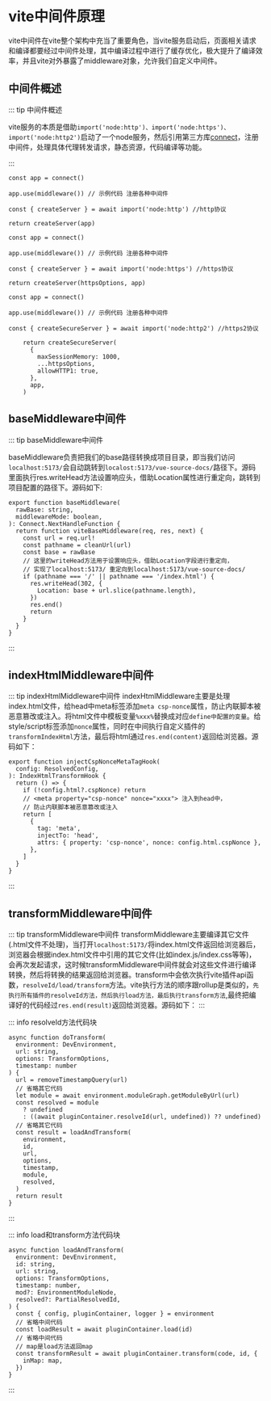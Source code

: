 # vite中间件原理
vite中间件在vite整个架构中充当了重要角色，当vite服务启动后，页面相关请求和编译都要经过中间件处理，其中编译过程中进行了缓存优化，极大提升了编译效率，并且vite对外暴露了middleware对象，允许我们自定义中间件。


## 中间件概述
::: tip 中间件概述

vite服务的本质是借助```import('node:http')、import('node:https')、import('node:http2')```启动了一个node服务，然后引用第三方库[connect](https://www.npmjs.com/package/connect)，注册中间件，处理具体代理转发请求，静态资源，代码编译等功能。

:::


``` js{3,7}
const app = connect()

app.use(middleware()) // 示例代码 注册各种中间件

const { createServer } = await import('node:http') //http协议

return createServer(app)
```
```js{3,7}
const app = connect()

app.use(middleware()) // 示例代码 注册各种中间件

const { createServer } = await import('node:https') //https协议

return createServer(httpsOptions, app)
```
```js{3,13}
const app = connect() 

app.use(middleware()) // 示例代码 注册各种中间件

const { createSecureServer } = await import('node:http2') //https2协议

    return createSecureServer(
      {
        maxSessionMemory: 1000,
        ...httpsOptions,
        allowHTTP1: true,
      },
      app,
    )
```
## baseMiddleware中间件
::: tip baseMiddleware中间件

baseMiddleware负责把我们的base路径转换成项目目录，即当我们访问`localhost:5173/`会自动跳转到`localost:5173/vue-source-docs/`路径下。源码里面执行res.writeHead方法设置响应头，借助Location属性进行重定向，跳转到项目配置的路径下。源码如下:

```js{11,12,13,14,15}
export function baseMiddleware(
  rawBase: string,
  middlewareMode: boolean,
): Connect.NextHandleFunction {
  return function viteBaseMiddleware(req, res, next) {
    const url = req.url!
    const pathname = cleanUrl(url)
    const base = rawBase
    // 这里的writeHead方法用于设置响应头，借助Location字段进行重定向，
    // 实现了localhost:5173/ 重定向到localhost:5173/vue-source-docs/
    if (pathname === '/' || pathname === '/index.html') {
      res.writeHead(302, {
        Location: base + url.slice(pathname.length),
      })
      res.end()
      return
    }
  }
}

```
::: 

## indexHtmlMiddleware中间件
::: tip indexHtmlMiddleware中间件
indexHtmlMiddleware主要是处理index.html文件，给head中meta标签添加`meta csp-nonce`属性，防止内联脚本被恶意篡改或注入。将html文件中模板变量`%xxx%`替换成对应`define中配置的变量`。给style/script标签添加`nonce`属性，同时在中间执行自定义插件的`transformIndexHtml`方法，最后将html通过`res.end(content)`返回给浏览器。源码如下：



```js{10,11,12}
export function injectCspNonceMetaTagHook(
  config: ResolvedConfig,
): IndexHtmlTransformHook {
  return () => {
    if (!config.html?.cspNonce) return
    // <meta property="csp-nonce" nonce="xxxx"> 注入到head中，
    // 防止内联脚本被恶意篡改或注入
    return [
      {
        tag: 'meta',
        injectTo: 'head',
        attrs: { property: 'csp-nonce', nonce: config.html.cspNonce },
      },
    ]
  }
}
```

:::

## transformMiddleware中间件
::: tip transformMiddleware中间件
transformMiddleware主要编译其它文件(.html文件不处理)，当打开`localhost:5173/`将index.html文件返回给浏览器后，浏览器会根据index.html文件中引用的其它文件(比如index.js/index.css等等)，会再次发起请求，这时候transformMiddleware中间件就会对这些文件进行编译转换，然后将转换的结果返回给浏览器。transform中会依次执行vite插件api函数，`resolveId/load/transform`方法。vite执行方法的顺序跟rollup是类似的，`先执行所有插件的resolveId方法，然后执行load方法，最后执行transform方法`,最终把编译好的代码经过`res.end(result)`返回给浏览器。源码如下：
:::


::: info resolveId方法代码块
```js{12,14}
async function doTransform(
  environment: DevEnvironment,
  url: string,
  options: TransformOptions,
  timestamp: number
) {
  url = removeTimestampQuery(url)
  // 省略其它代码
  let module = await environment.moduleGraph.getModuleByUrl(url)
  const resolved = module
    ? undefined
    : ((await pluginContainer.resolveId(url, undefined)) ?? undefined)
  // 省略其它代码
  const result = loadAndTransform(
    environment,
    id,
    url,
    options,
    timestamp,
    module,
    resolved,
  )
  return result
}
```
:::



::: info load和transform方法代码块
```js{12,15}
async function loadAndTransform(
  environment: DevEnvironment,
  id: string,
  url: string,
  options: TransformOptions,
  timestamp: number,
  mod?: EnvironmentModuleNode,
  resolved?: PartialResolvedId,
) {
  const { config, pluginContainer, logger } = environment
  // 省略中间代码
  const loadResult = await pluginContainer.load(id)
  // 省略中间代码
  // map是load方法返回map
  const transformResult = await pluginContainer.transform(code, id, {
    inMap: map,
  })
}

```
:::